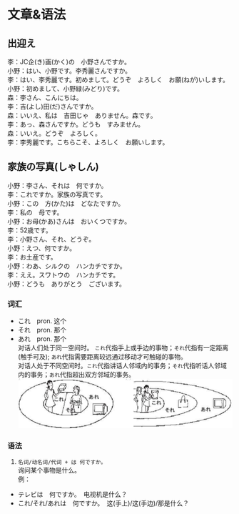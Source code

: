 # 文章&语法
## 出迎え
李：JC企(き)画(かく)の　小野さんですか。  
小野：はい、小野です。李秀麗さんですか。  
李：はい、李秀麗です。初めまして。どうぞ　よろしく　お願(ねが)いします。  
小野：初めまして、小野緑(みどり)です。  
森：李さん、こんにちは。  
李：吉(よし)田(だ)さんですか。  
森：いいえ、私は　吉田じゃ　ありません。森です。  
李：あっ、森さんですか。どうも　すみません。  
森：いいえ。どうぞ　よろしく。  
李：李秀麗です。こちらこそ、よろしく　お願いします。  
## 家族の写真(しゃしん)
小野：李さん、それは　何ですか。  
李：これですか。家族の写真です。  
小野：この　方(かた)は　どなたですか。  
李：私の　母です。  
小野：お母(かあ)さんは　おいくつですか。  
李：52歳です。  
李：小野さん、それ、どうぞ。  
小野：えつ、何ですか。  
李：お土産です。  
小野：わあ、シルクの　ハンカチですか。  
李：ええ。スワトウの　ハンカチです。  
小野：どうも　ありがとう　ございます。
### 词汇
* これ　pron. 这个
* それ　pron. 那个
* あれ　pron. 那个  
对话人们处于同一空间时。 `これ`代指手上或手边的事物；`それ`代指有一定距离(触手可及); `あれ`代指需要距离较远通过移动才可触碰的事物。  
对话人处于不同空间时。`これ`代指讲话人邻域内的事务；`それ`代指听话人邻域内的事务；`あれ`代指超出双方邻域的事务。
![あれこれそれ](images/これそれあれ.png)
### 语法
1. `名词/动名词/代词 + は 何ですか。`  
询问某个事物是什么。   
例：
* テレビは　何ですか。　电视机是什么？
* これ/それ/あれは　何ですか。　这(手上)/这(手边)/那是什么？  